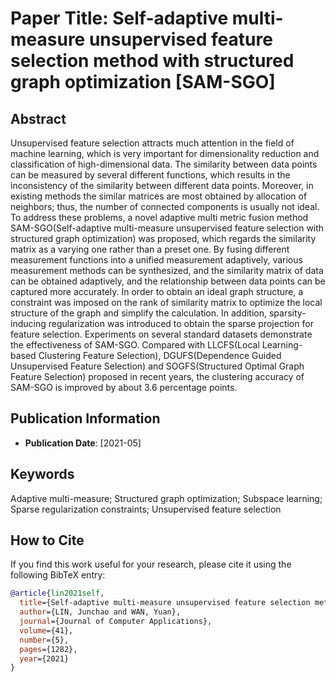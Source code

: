 # Paper Title: Self-adaptive multi-measure unsupervised feature selection method with structured graph optimization [SAM-SGO]

## Abstract
Unsupervised feature selection attracts much attention in the field of machine learning, which is very important for dimensionality reduction and classification of high-dimensional data. The similarity between data points can be measured by several different functions, which results in the inconsistency of the similarity between different data points. Moreover, in existing methods the similar matrices are most obtained by allocation of neighbors; thus, the number of connected components is usually not ideal. To address these problems, a novel adaptive multi metric fusion method SAM-SGO(Self-adaptive multi-measure unsupervised feature selection with structured graph optimization) was proposed, which regards the similarity matrix as a varying one rather than a preset one. By fusing different measurement functions into a unified measurement adaptively, various measurement methods can be synthesized, and the similarity matrix of data can be obtained adaptively, and the relationship between data points can be captured more accurately. In order to obtain an ideal graph structure, a constraint was imposed on the rank of similarity matrix to optimize the local structure of the graph and simplify the calculation. In addition, sparsity-inducing regularization was introduced to obtain the sparse projection for feature selection. Experiments on several standard datasets demonstrate the effectiveness of SAM-SGO. Compared with LLCFS(Local Learning-based Clustering Feature Selection), DGUFS(Dependence Guided Unsupervised Feature Selection) and SOGFS(Structured Optimal Graph Feature Selection) proposed in recent years, the clustering accuracy of SAM-SGO is improved by about 3.6 percentage points.

## Publication Information
- **Publication Date**: [2021-05]

## Keywords
Adaptive multi-measure; Structured graph optimization; Subspace learning; Sparse regularization constraints; Unsupervised feature selection



## How to Cite
If you find this work useful for your research, please cite it using the following BibTeX entry:

```bibtex
@article{lin2021self,
  title={Self-adaptive multi-measure unsupervised feature selection method with structured graph optimization},
  author={LIN, Junchao and WAN, Yuan},
  journal={Journal of Computer Applications},
  volume={41},
  number={5},
  pages={1282},
  year={2021}
}
